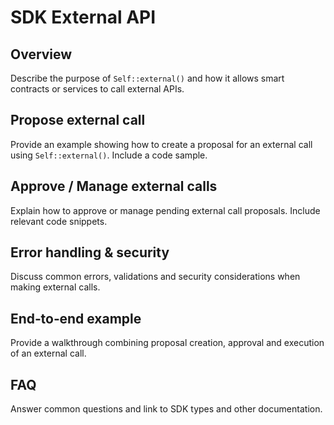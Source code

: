 # SDK External API

## Overview

Describe the purpose of `Self::external()` and how it allows smart contracts or services to call external APIs.

## Propose external call

Provide an example showing how to create a proposal for an external call using `Self::external()`. Include a code sample.

## Approve / Manage external calls

Explain how to approve or manage pending external call proposals. Include relevant code snippets.

## Error handling & security

Discuss common errors, validations and security considerations when making external calls.

## End‑to‑end example

Provide a walkthrough combining proposal creation, approval and execution of an external call.

## FAQ

Answer common questions and link to SDK types and other documentation.
